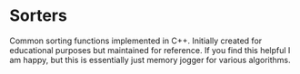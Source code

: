 # Sorters
Common sorting functions implemented in C++. Initially created for educational purposes but maintained for reference. If you find this helpful I am happy, but this is essentially just memory jogger for various algorithms.
